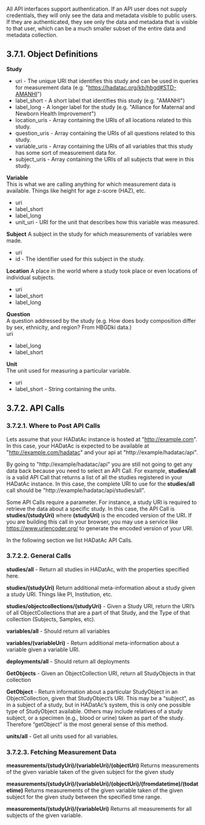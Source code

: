 All API interfaces support authentication. If an API user does not supply credentials, they will only see the data and metadata visible to public users. If they are authenticated, they see only the data and metadata that is visible to that user, which can be a much smaller subset of the entire data and metadata collection.

## 3.7.1. Object Definitions

**Study**  
- uri - The unique URI that identifies this study and can be used in queries for measurement data (e.g. "https://hadatac.org/kb/hbgd#STD-AMANHI")  
- label_short - A short label that identifies this study (e.g. "AMANHI")  
- label_long - A longer label for the study (e.g. "Alliance for Maternal and Newborn Health Improvement")  
- location_uris - Array containing the URIs of all locations related to this study.  
- question_uris - Array containing the URIs of all questions related to this study.  
- variable_uris - Array containing the URIs of all variables that this study has some sort of measurement data for.  
- subject_uris - Array containing the URIs of all subjects that were in this study.  

**Variable**   
This is what we are calling anything for which measurement data is available. Things like height for age z-score (HAZ), etc.
- uri  
- label_short  
- label_long  
- unit_uri - URI for the unit that describes how this variable was measured.  

**Subject**
A subject in the study for which measurements of variables were made.  
- uri  
- id - The identifier used for this subject in the study.  

**Location** 
A place in the world where a study took place or even locations of individual subjects.  
- uri  
- label_short  
- label_long  

**Question**  
A question addressed by the study (e.g. How does body composition differ by sex, ethnicity, and region? From HBGDki data.)  
uri  
- label_long  
- label_short  

**Unit**  
The unit used for measuring a particular variable.  
- uri   
- label_short - String containing the units.  

## 3.7.2. API Calls

### 3.7.2.1. Where to Post API Calls

Lets assume that your HADatAc instance is hosted at "http://example.com". In this case, your HADatAc is expected to be available at "http://example.com/hadatac" and your api at "http://example/hadatac/api".

By going to "http://example/hadatac/api" you are still not going to get any data back because you need to select an API Call. For example, **studies/all** is a valid API Call that returns a list of all the studies registered in your HADatAc instance. In this case, the complete URI to use for the **studies/all** call should be "http://example/hadatac/api/studies/all". 

Some API Calls require a parameter. For instance, a study URI is required to retrieve the data about a specific study. In this case, the API Call is **studies/(studyUri)** where **(studyUri)** is the encoded version of the URI. If you are building this call in your browser, you may use a service like https://www.urlencoder.org/ to generate the encoded version of your URI.

In the following section we list HADatAc API Calls.

### 3.7.2.2. General Calls

**studies/all** - Return all studies in HADatAc, with the properties specified here.

**studies/(studyUri)** Return additional meta-information about a study given a study URI. Things like PI, Institution, etc.

**studies/objectcollections/(studyUri)** - Given a Study URI, return the URI’s of all ObjectCollections that are a part of that Study, and the Type of that collection (Subjects, Samples, etc).

**variables/all** - Should return all variables

**variables/(variableUri)** - Return additional meta-information about a variable given a variable URI.

**deployments/all** - Should return all deployments

**GetObjects** - Given an ObjectCollection URI, return all StudyObjects in that collection

**GetObject** - Return information about a particular StudyObject in an ObjectCollection, given that StudyObject’s URI. This may be a “subject”, as in a subject of a study, but in HADatAc’s system, this is only one possible type of StudyObject available. Others may include relatives of a study subject, or a specimen (e.g., blood or urine) taken as part of the study. Therefore “getObject” is the most general sense of this method.

**units/all** - Get all units used for all variables.

### 3.7.2.3. Fetching Measurement Data

**measurements/(studyUri)/(variableUri)/(objectUri)** Returns measurements of the given variable taken of the given subject for the given study

**measurements/(studyUri)/(variableUri)/(objectUri)/(fromdatetime)/(todatetime)** Returns measurements of the given variable taken of the given subject for the given study between the specified time range.

**measurements/(studyUri)/(variableUri)** Returns all measurements for all subjects of the given variable.

